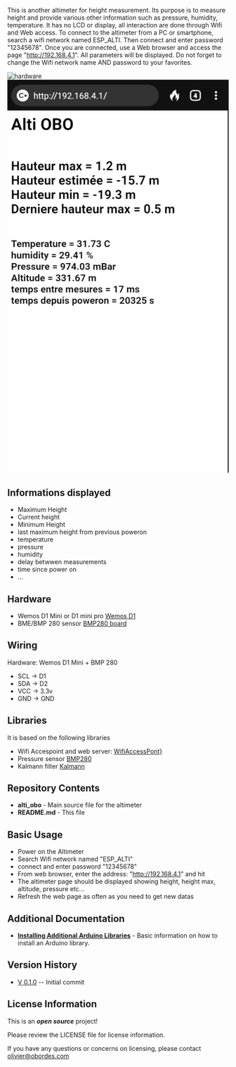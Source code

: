 This is another altimeter for height measurement. Its purpose is to measure height and provide various other information such as pressure, humidity, temperature.
It has no LCD or display, all interaction are done through Wifi and Web access.
To connect to the altimeter from  a PC or smartphone,  search a  wifi network named ESP_ALTI. Then connect and enter password  "12345678".
Once you are connected, use a Web browser and access the page "http://192.168.4.1". All parameters will be displayed.
Do not forget to change the  Wifi network name AND password to your favorites. 

 ![hardware](images/wemos_bmp.png)
 ![screenshot](images/screenshot.png)

Informations displayed
----------------------
* Maximum Height 
* Current height
* Minimum Height 
* last maximum height from previous poweron
* temperature
* pressure
* humidity
* delay betwwen measurements
* time since power on
* ...

Hardware
--------
* Wemos D1 Mini or D1 mini pro [Wemos D1](https://www.wemos.cc/en/latest/)
* BME/BMP 280 sensor  [BMP280 board](https://www.amazon.com/GY-BMP280-3-3-Precision-Atmospheric-Pressure-Barometric/dp/B087ZRGSC8/ref=sr_1_5?dchild=1&keywords=BMP280&qid=1601064022&sr=8-5)

Wiring
------
Hardware: Wemos D1 Mini  + BMP 280
* SCL -> D1
* SDA -> D2
* VCC -> 3.3v
* GND -> GND

Libraries
---------
It is based on the following libraries
* Wifi Accespoint and web server: [WifiAccessPont}](https://github.com/esp8266/Arduino/blob/master/libraries/ESP8266WiFi)
* Pressure sensor [BMP280](https://github.com/embeddedadventures/BME280)
* Kalmann filter [Kalmann](https://github.com/denyssene/SimpleKalmanFilter)

Repository Contents
-------------------

* **alti_obo** - Main source file for the altimeter
* **README.md** - This file

Basic Usage
-----------
 * Power on the Altimeter
 * Search Wifi network named "ESP_ALTI"
 * connect and enter password "12345678"
 * From web browser, enter the address: "http://192.168.4.1" and hit <return>
 * The altimeter page should be displayed showing height, height max, altitude, pressure etc...
 * Refresh the web page as often as you need to get new datas

Additional Documentation
-------------------------

* **[Installing Additional Arduino Libraries](https://www.arduino.cc/en/Guide/Libraries)** - Basic information on how to install an Arduino library.


Version History
---------------

* [V 0.1.0](https://github.com/obor00/alti_obo) -- Initial commit


License Information
-------------------

This is an _**open source**_ project! 

Please review the LICENSE file for license information. 

If you have any questions or concerns on licensing, please contact olivier@obordes.com
